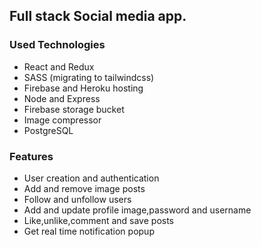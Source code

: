 ## Full stack Social media app.

### Used Technologies
* React and Redux
* SASS (migrating to tailwindcss)
* Firebase and Heroku hosting
* Node and Express
* Firebase storage bucket
* Image compressor
* PostgreSQL

### Features
* User creation and authentication
* Add and remove image posts
* Follow and unfollow users
* Add and update profile image,password and username
* Like,unlike,comment and save posts
* Get real time notification popup

